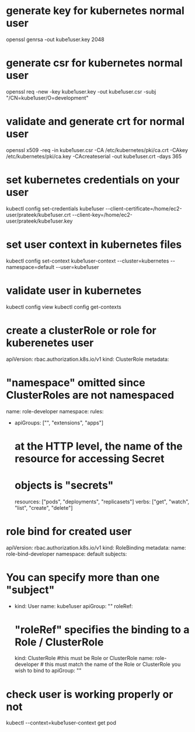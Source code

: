 # generate key for kubernetes normal user 
openssl genrsa -out kube1user.key 2048

# generate csr for kubernetes normal user 
openssl req -new -key kube1user.key -out kube1user.csr -subj "/CN=kube1user/O=development"

# validate and generate crt for normal user 
openssl x509 -req -in kube1user.csr -CA /etc/kubernetes/pki/ca.crt -CAkey /etc/kubernetes/pki/ca.key -CAcreateserial -out kube1user.crt -days 365

# set kubernetes credentials on your user 
kubectl config set-credentials kube1user --client-certificate=/home/ec2-user/prateek/kube1user.crt --client-key=/home/ec2-user/prateek/kube1user.key

# set user context in kubernetes files 
kubectl config set-context kube1user-context --cluster=kubernetes --namespace=default --user=kube1user

# validate user in kubernetes 
kubectl config view
kubectl config get-contexts

# create a clusterRole or role for kuberenetes user 

apiVersion: rbac.authorization.k8s.io/v1
kind: ClusterRole
metadata:
  # "namespace" omitted since ClusterRoles are not namespaced
  name: role-developer
  namespace: 
rules:
- apiGroups: ["", "extensions", "apps"]
  #
  # at the HTTP level, the name of the resource for accessing Secret
  # objects is "secrets"
  resources: ["pods", "deployments", "replicasets"]
  verbs: ["get", "watch", "list", "create", "delete"]



# role bind for created user 
apiVersion: rbac.authorization.k8s.io/v1
kind: RoleBinding
metadata:
  name: role-bind-developer
  namespace: default
subjects:
# You can specify more than one "subject"
- kind: User
  name: kube1user
  apiGroup: ""
roleRef:
  # "roleRef" specifies the binding to a Role / ClusterRole
  kind: ClusterRole #this must be Role or ClusterRole
  name: role-developer # this must match the name of the Role or ClusterRole you wish to bind to
  apiGroup: ""


# check user is working properly or not 
kubectl --context=kube1user-context get pod 